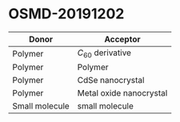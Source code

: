 # OSMD-20191202

| Donor          | Acceptor                |
|----------------|-------------------------|
| Polymer        | $C_{60}$ derivative      |
| Polymer        | Polymer                 |
| Polymer        | CdSe nanocrystal        |
| Polymer        | Metal oxide nanocrystal |
| Small molecule | small molecule          |
